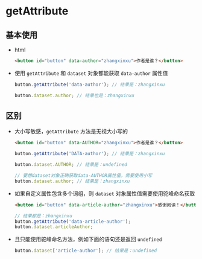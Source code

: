 # getAttribute

## 基本使用

  - html

    ```html
    <button id="button" data-author="zhangxinxu">作者是谁？</button>
    ```

  - 使用 `getAttribute` 和 `dataset` 对象都能获取 `data-author` 属性值

    ```javascript
    button.getAttribute('data-author'); // 结果是：zhangxinxu
    ```

    ```javascript
    button.dataset.author; // 结果也是：zhangxinxu
    ```

## 区别

  - 大小写敏感，`getAttribute` 方法是无视大小写的

    ```html
    <button id="button" data-AUTHOR="zhangxinxu">作者是谁？</button>
    ```

    ```javascript
    button.getAttribute('DATA-author'); // 结果是：zhangxinxu
    ```

    ```javascript
    button.dataset.AUTHOR; // 结果是：undefined

    // 要想dataset对象正确获取data-AUTHOR属性值，需要使用小写
    button.dataset.author; // 结果是：zhangxinxu
    ```

  - 如果自定义属性包含多个词组，则 `dataset` 对象属性值需要使用驼峰命名获取

    ```html
    <button id="button" data-article-author="zhangxinxu">感谢阅读！</button>
    ```

    ```javascript
    // 结果都是：zhangxinxu
    button.getAttribute('data-article-author');
    button.dataset.articleAuthor;
    ```

  - 且只能使用驼峰命名方法，例如下面的语句还是返回 `undefined`

    ```javascript
    button.dataset['article-author']; // 结果是：undefined
    ```
